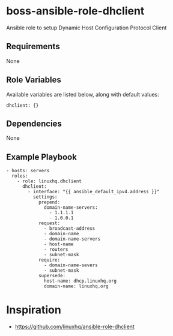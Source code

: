 # boss-ansible-role-dhclient
Ansible role to setup Dynamic Host Configuration Protocol Client

## Requirements

None

## Role Variables

Available variables are listed below, along with default values:

    dhclient: {}

## Dependencies

None

## Example Playbook

    - hosts: servers
      roles:
        - role: linuxhq.dhclient
          dhclient:
            - interface: "{{ ansible_default_ipv4.address }}"
              settings:
                prepend:
                  domain-name-servers:
                    - 1.1.1.1
                    - 1.0.0.1
                request:
                  - broadcast-address
                  - domain-name
                  - domain-name-servers
                  - host-name
                  - routers
                  - subnet-mask
                require:
                  - domain-name-severs
                  - subnet-mask
                supersede:
                  host-name: dhcp.linuxhq.org
                  domain-name: linuxhq.org


# Inspiration
- https://github.com/linuxhq/ansible-role-dhclient
